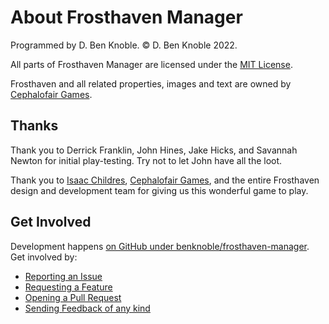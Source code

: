 # About Frosthaven Manager

Programmed by D. Ben Knoble. © D. Ben Knoble 2022.

All parts of Frosthaven Manager are licensed under the [MIT License](https://github.com/benknoble/frosthaven-manager/blob/543fc2d961ab8c8830840e62b1080f80483845d9/LICENSE).

Frosthaven and all related properties, images and text are owned by [Cephalofair Games](https://cephalofair.com).

## Thanks

Thank you to Derrick Franklin, John Hines, Jake Hicks, and Savannah Newton for
initial play-testing. Try not to let John have all the loot.

Thank you to [Isaac Childres](https://twitter.com/Cephalofair), [Cephalofair Games](https://cephalofair.com), and
the entire Frosthaven design and development team for giving us this wonderful
game to play.

## Get Involved

Development happens [on GitHub under benknoble/frosthaven-manager](https://github.com/benknoble/frosthaven-manager).
Get involved by:

- [Reporting an Issue](https://github.com/benknoble/frosthaven-manager/issues/new/choose)
- [Requesting a Feature](https://github.com/benknoble/frosthaven-manager/issues/new/choose)
- [Opening a Pull Request](https://github.com/benknoble/frosthaven-manager/compare)
- [Sending Feedback of any kind](mailto:ben.knoble+frosthaven@gmail.com)

<!-- Sponsor… -->
